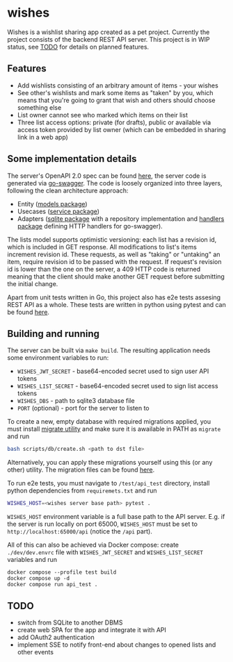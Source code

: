# wishes

Wishes is a wishlist sharing app created as a pet project. Currently the project consists of the backend REST API server. This project is in WIP status, see [TODO](#todo) for details on planned features.

## Features

- Add wishlists consisting of an arbitrary amount of items - your wishes
- See other's wishlists and mark some items as "taken" by you, which means that you're going to grant that wish and others should choose something else
- List owner cannot see who marked which items on their list
- Three list access options: private (for drafts), public or available via access token provided by list owner (which can be embedded in sharing link in a web app)

## Some implementation details

The server's OpenAPI 2.0 spec can be found [here](/api/wishes.yml), the server code is generated via [go-swagger](https://github.com/go-swagger/go-swagger). The code is loosely organized into three layers, following the clean architecture approach:
 - Entity ([models package](/internal/models))
 - Usecases ([service package](/internal/service/))
 - Adapters ([sqlite package](/internal/repository/sqlite/) with a repository implementation and [handlers package](/internal/controllers/handlers/) defining HTTP handlers for go-swagger).

 The lists model supports optimistic versioning: each list has a revision id, which is included in GET response. All modifications to list's items increment revision id. These requests, as well as "taking" or "untaking" an item, require revision id to be passed with the request. If request's revision id is lower than the one on the server, a 409 HTTP code is returned meaning that the client should make another GET request before submitting the initial change.

 Apart from unit tests written in Go, this project also has e2e tests assesing REST API as a whole. These tests are written in python using pytest and can be found [here](/test/api_test/).

 ## Building and running

The server can be built via `make build`. The resulting application needs some environment variables to run:
 - `WISHES_JWT_SECRET` - base64-encoded secret used to sign user API tokens
 - `WISHES_LIST_SECRET` - base64-encoded secret used to sign list access tokens
 - `WISHES_DBS` - path to sqlite3 database file
 - `PORT` (optional) - port for the server to listen to

 To create a new, empty database with required migrations applied, you must install [migrate utility](https://github.com/golang-migrate/migrate/) and make sure it is awailable in PATH as `migrate` and run
 ```bash
 bash scripts/db/create.sh <path to dst file>
 ```

 Alternatively, you can apply these migrations yourself using this (or any other) utility. The migration files can be found [here](/internal/repository/sqlite/migrations/).


 To run e2e tests, you must navigate to `/test/api_test` directory, install python dependencies from `requiremets.txt` and run 
 ```bash
 WISHES_HOST=<wishes server base path> pytest .
 ```
 `WISHES_HOST` environment variable is a full base path to the API server. E.g. if the server is run locally on port 65000, `WISHES_HOST` must be set to `http://localhost:65000/api` (notice the `/api` part).

 All of this can also be achieved via Docker compose: create `./dev/dev.envrc` file with `WISHES_JWT_SECRET` and `WISHES_LIST_SECRET` variables and run
 ```
 docker compose --profile test build
 docker compose up -d
 docker compose run api_test .
 ```

 ## TODO

 - switch from SQLite to another DBMS
 - create web SPA for the app and integrate it with API
 - add OAuth2 authentication
 - implement SSE to notify front-end about changes to opened lists and other events